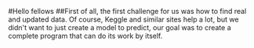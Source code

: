 #Hello fellows
##First of all,
the first challenge for us was how to find real and updated data.
Of course, Keggle and similar sites help a lot, but we didn't want to just create a model to predict,
our goal was to create a complete program that can do its work by itself.
